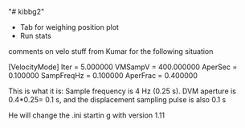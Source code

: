 "# kibbg2" 

* Tab for weighing position plot
* Run stats

comments on velo stuff from Kumar for the following situation

[VelocityMode]
Iter = 5.000000
VMSampV = 400.000000
AperSec = 0.100000
SampFreqHz = 0.100000
AperFrac = 0.400000


This is what it is:
Sample frequency is 4 Hz (0.25 s). DVM aperture is 0.4*0.25= 0.1 s, and the displacement sampling pulse is also 0.1 s

He will change the .ini startin g with version 1.11